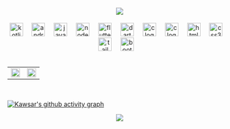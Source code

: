 

<h4 align="center">
  <a href="https://www.instagram.com/kawsar_t_2000"><img src="https://readme-typing-svg.herokuapp.com?lines=Hi!+👋+I'm+Kawsar+Ahmed.;An+Android+Developer.;Who+love+Coding.;&center=true&width=500&height=50"></a>
</h4>

<div align="center">
    <img src="https://cdn.jsdelivr.net/gh/devicons/devicon/icons/kotlin/kotlin-original.svg" height="30"
        alt="kotlin logo" />
    <img width="12" />
    <img src="https://cdn.jsdelivr.net/gh/devicons/devicon/icons/androidstudio/androidstudio-original.svg"
        height="30" alt="androidstudio logo" />
    <img width="12" />
    <img src="https://cdn.jsdelivr.net/gh/devicons/devicon/icons/javascript/javascript-original.svg" height="30"
        alt="javascript logo" />
    <img width="12" />
    <img src="https://cdn.jsdelivr.net/gh/devicons/devicon/icons/nodejs/nodejs-original.svg" height="30"
        alt="nodejs logo" />
    <img width="12" />
    <img src="https://cdn.jsdelivr.net/gh/devicons/devicon/icons/flutter/flutter-original.svg" height="30"
        alt="flutter logo" />
    <img width="12" />
    <img src="https://cdn.jsdelivr.net/gh/devicons/devicon/icons/dart/dart-original.svg" height="30"
        alt="dart logo" />
    <img width="12" />
    <img src="https://cdn.jsdelivr.net/gh/devicons/devicon/icons/c/c-original.svg" height="30" alt="c logo" />
    <img width="12" />
    <img src="https://upload.wikimedia.org/wikipedia/commons/1/18/ISO_C%2B%2B_Logo.svg" height="30" alt="c logo" />
    <img width="12" />
    <img src="https://cdn.jsdelivr.net/gh/devicons/devicon/icons/html5/html5-original.svg" height="30"
        alt="html5 logo" />
    <img width="12" />
    <img src="https://cdn.jsdelivr.net/gh/devicons/devicon/icons/css3/css3-original.svg" height="30"
        alt="css3 logo" />
    <img width="12" />
    <img src="https://cdn.jsdelivr.net/gh/devicons/devicon/icons/tailwindcss/tailwindcss-original-wordmark.svg"
        height="30" alt="tailwindcss logo" />
    <img width="12" />
    <img src="https://cdn.jsdelivr.net/gh/devicons/devicon/icons/bootstrap/bootstrap-original.svg" height="30"
        alt="bootstrap logo" />
    <img width="12" />
</div>




<br>
<table style="border-collapse: collapse; border: none;">
  <tr>
    <td style="border: none;"><img width="100%" src="https://github-readme-stats.vercel.app/api?username=kawsarahmed2000&show_icons=true&include_all_commits=true&theme=chartreuse-dark&hide_border=true"></td>
    <td style="border: none;"><img width="100%" src="https://github-readme-streak-stats.herokuapp.com/?user=kawsarahmed2000&theme=chartreuse-dark&hide_border=true"></td>
  </tr>
</table>
<br>

[![Kawsar's github activity graph](https://github-readme-activity-graph.vercel.app/graph?username=kawsarahmed2000&bg_color=000000&color=7fff00&line=58b100&point=58b100&area=true&hide_border=true)](https://github.com/kawsarahmed2000/)


<p align="center"><img src="https://profile-counter.glitch.me/{kawsarahmed2000}/count.svg"></p>
